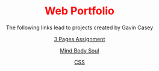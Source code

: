 <DOCTYPE html>
<html lang="en">
<head>
  <title>Index Page</title>
<style>
  h1 {color:red;}
  h1 {text-align: center;}
  p {text-align: center;}
  div {text-align: center;}
</style>
</head>
<body>
<h1>Web Portfolio</h1>

<p>The following links lead to projects created by Gavin Casey</p>

<a href="https://gavin-casey.github.io/caseyg3pages1/">3 Pages Assignment</a>
  
<a href="https://gavin-casey.github.io/MBS/">Mind Body Soul</a>

<a href="https://gavin-casey.github.io/caseygcss/">CSS</a>
